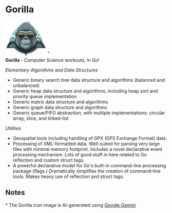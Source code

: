 <!--
Copyright (c) 2024 Thomas Mikalsen. Subject to the MIT License 
-->
Gorilla
=======

![alt gorilla](./gorilla-icon.png)  <sup>*</sup><br>
**Gorilla** - Computer Science workouts, in Go!

*Elementary Algorithms and Data Structures*
- Generic binary search tree data structure and algorithms (balanced and unbalanced)
- Generic heap data structure and algorithms, including heap sort and priority queue implementation
- Generic matrix data structure and algorithms
- Generic graph data structure and algorithms
- Generic queue/FIFO abstraction, with multiple implementations: circular array, slice, and linked-list

*Utilities*
- Geospatial tools including handling of GPX (GPS Exchange Format) data.
- Processing of XML-formatted data. Well-suited for parsing very large files with minimal memory footprint. Includes a novel declarative event processing mechanism. Lots of good stuff in here related to Go reflection and custom struct tags.
- A powerful declarative model for Go's built-in command-line processing package (flags.) Dramatically simplifies the creation of command-line tools. Makes heavy use of reflection and struct tags.


Notes
-----

\* The Gorilla icon image is AI-generated using [Google Gemini](https://gemini.google.com/)